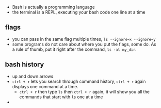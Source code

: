 - Bash is actually a programming language
- the terminal is a REPL, executing your bash code one line at a time

## flags
- you can pass in the same flag multiple times, `ls --ignore=x --ignore=y`
- some programs do not care about where you put the flags, some do. As a rule of thumb, put it right after the command, `ls -al my_dir`.

## bash history
- up and down arrows
- `ctrl + r` lets you search through command history, `ctrl + r` again displays one command at a time.
	- `ctrl + r` then type `ls` then `ctrl + r` again, it will show you all the commands that start with `ls` one at a time
- 